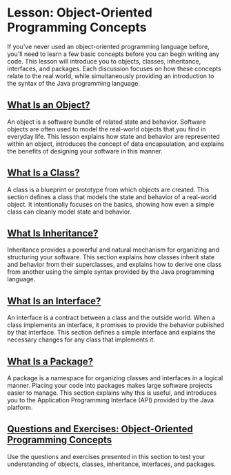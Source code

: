 <h1>Lesson: Object-Oriented Programming Concepts</h1></div>
        <div id="PageContent">

<p>If you&#39;ve never used an object-oriented programming language before, you&#39;ll need to learn a few basic concepts before you can begin writing any code. This lesson will introduce you to objects, classes, inheritance, interfaces, and packages. Each discussion focuses on how these concepts relate to the real world, while simultaneously providing an introduction to the syntax of the Java programming language.</p>
<h2>
<a class="TutorialLink" target="_top" href="object.html">What Is an Object?</a></h2>
<p>An object is a software bundle of related state and behavior. Software objects are often used to model the real-world objects that you find in everyday life. This lesson explains how state and behavior are represented within an object, introduces the concept of data encapsulation, and explains the benefits of designing your software in this manner.</p>
<h2>
<a class="TutorialLink" target="_top" href="class.html">What Is a Class?</a></h2>
<p>A class is a blueprint or prototype from which objects are created. This section defines a class that models the state and behavior of a real-world object. It intentionally focuses on the basics, showing how even a simple class can cleanly model state and behavior.</p>
<h2>
<a class="TutorialLink" target="_top" href="inheritance.html">What Is Inheritance?</a></h2>
<p>Inheritance provides a powerful and natural mechanism for organizing and structuring your software. This section explains how classes inherit state and behavior from their superclasses, and explains how to derive one class from another using the simple syntax provided by the Java programming language.</p>
<h2>
<a class="TutorialLink" target="_top" href="interface.html">What Is an Interface?</a></h2>
<p>An interface is a contract between a class and the outside world. When a class implements an interface, it promises to provide the behavior published by that interface. This section defines a simple interface and explains the necessary changes for any class that implements it.</p>
<h2>
<a class="TutorialLink" target="_top" href="package.html">What Is a Package?</a></h2>
<p>A package is a namespace for organizing classes and interfaces in a logical manner. Placing your code into packages makes large software projects easier to manage. This section explains why this is useful, and introduces you to the Application Programming Interface (API) provided by the Java platform.</p>
<h2>
<a class="TutorialLink" target="_top" href="QandE/questions.html">Questions and Exercises: Object-Oriented Programming Concepts</a></h2>
<p>Use the questions and exercises presented in this section to test your understanding of objects, classes, inheritance, interfaces, and packages. 
</p>

